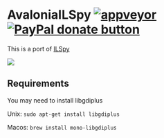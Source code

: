 # AvaloniaILSpy [![appveyor](https://ci.appveyor.com/api/projects/status/github/jeffreye/AvaloniaILSpy?svg=true)](https://ci.appveyor.com/project/jeffreye/avaloniailspy) [![PayPal donate button](https://img.shields.io/badge/donate-paypal-blue.svg)](https://www.paypal.com/cgi-bin/webscr?cmd=_donations&business=HYERRCR8C7876&lc=US&item_name=AvaloniaILSpy&no_note=0&currency_code=USD&bn=PP-DonationsBF:btn_donate_SM.gif:NonHosted) 

This is a port of [ILSpy](https://github.com/icsharpcode/ILSpy)

![](https://github.com/jeffreye/AvaloniaILSpy/raw/master/preview.png)

## Requirements
You may need to install libgdiplus

Unix: `sudo apt-get install libgdiplus`

Macos: `brew install mono-libgdiplus`